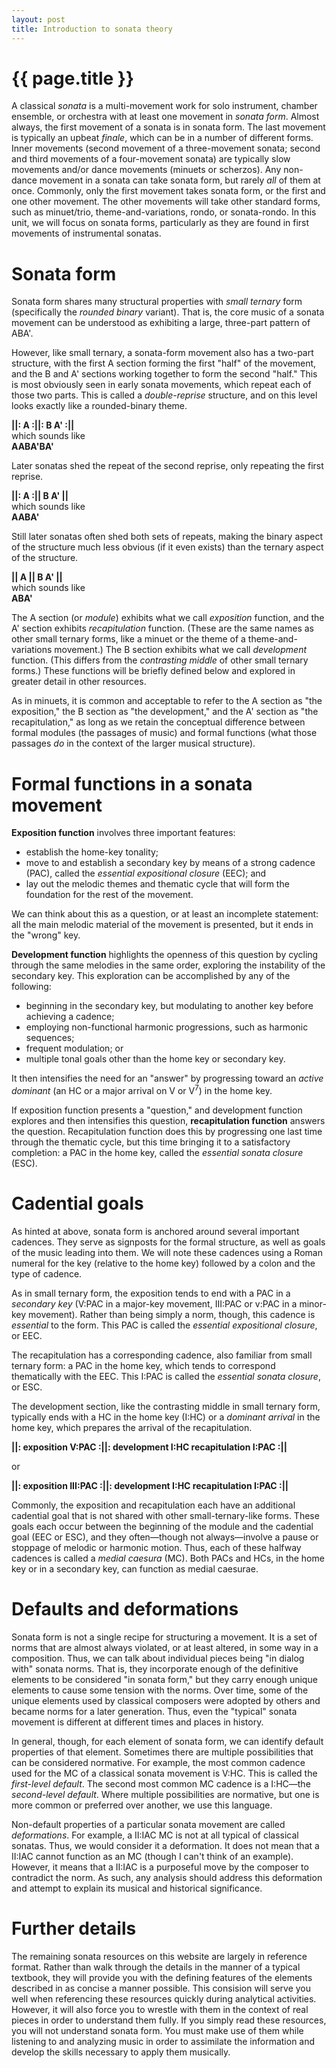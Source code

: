 ```yaml
---
layout: post
title: Introduction to sonata theory
---
```


{{ page.title }}
================

A classical *sonata* is a multi-movement work for solo instrument, chamber ensemble, or orchestra with at least one movement in *sonata form*. Almost always, the first movement of a sonata is in sonata form. The last movement is typically an upbeat *finale*, which can be in a number of different forms. Inner movements (second movement of a three-movement sonata; second and third movements of a four-movement sonata) are typically slow movements and/or dance movements (minuets or scherzos). Any non-dance movement in a sonata can take sonata form, but rarely *all* of them at once. Commonly, only the first movement takes sonata form, or the first and one other movement. The other movements will take other standard forms, such as minuet/trio, theme-and-variations, rondo, or sonata-rondo. In this unit, we will focus on sonata forms, particularly as they are found in first movements of instrumental sonatas.


# Sonata form #

Sonata form shares many structural properties with *small ternary* form (specifically the *rounded binary* variant). That is, the core music of a sonata movement can be understood as exhibiting a large, three-part pattern of ABA'.

However, like small ternary, a sonata-form movement also has a two-part structure, with the first A section forming the first "half" of the movement, and the B and A' sections working together to form the second "half." This is most obviously seen in early sonata movements, which repeat each of those two parts. This is called a *double-reprise* structure, and on this level looks exactly like a rounded-binary theme.

**||: A :||: B A' :||**  
which sounds like  
**AABA'BA'**

Later sonatas shed the repeat of the second reprise, only repeating the first reprise.

**||: A :|| B A' ||**  
which sounds like  
**AABA'**

Still later sonatas often shed both sets of repeats, making the binary aspect of the structure much less obvious (if it even exists) than the ternary aspect of the structure.

**|| A || B A' ||**  
which sounds like  
**ABA'**

The A section (or *module*) exhibits what we call *exposition* function, and the A' section exhibits *recapitulation* function. (These are the same names as other small ternary forms, like a minuet or the theme of a theme-and-variations movement.) The B section exhibits what we call *development* function. (This differs from the *contrasting middle* of other small ternary forms.) These functions will be briefly defined below and explored in greater detail in other resources.

As in minuets, it is common and acceptable to refer to the A section as "the exposition," the B section as "the development," and the A' section as "the recapitulation," as long as we retain the conceptual difference between formal modules (the passages of music) and formal functions (what those passages *do* in the context of the larger musical structure).

# Formal functions in a sonata movement #

**Exposition function** involves three important features:

- establish the home-key tonality;  
- move to and establish a secondary key by means of a strong cadence (PAC), called the *essential expositional closure* (EEC); and  
- lay out the melodic themes and thematic cycle that will form the foundation for the rest of the movement.

We can think about this as a question, or at least an incomplete statement: all the main melodic material of the movement is presented, but it ends in the "wrong" key.

**Development function** highlights the openness of this question by cycling through the same melodies in the same order, exploring the instability of the secondary key. This exploration can be accomplished by any of the following:

- beginning in the secondary key, but modulating to another key before achieving a cadence;  
- employing non-functional harmonic progressions, such as harmonic sequences;  
- frequent modulation; or  
- multiple tonal goals other than the home key or secondary key.

It then intensifies the need for an "answer" by progressing toward an *active dominant* (an HC or a major arrival on V or V<sup>7</sup>) in the home key. 

If exposition function presents a "question," and development function explores and then intensifies this question, **recapitulation function** answers the question. Recapitulation function does this by progressing one last time through the thematic cycle, but this time bringing it to a satisfactory completion: a PAC in the home key, called the *essential sonata closure* (ESC).

# Cadential goals #

As hinted at above, sonata form is anchored around several important cadences. They serve as signposts for the formal structure, as well as goals of the music leading into them. We will note these cadences using a Roman numeral for the key (relative to the home key) followed by a colon and the type of cadence. 

As in small ternary form, the exposition tends to end with a PAC in a *secondary key* (V:PAC in a major-key movement, III:PAC or v:PAC in a minor-key movement). Rather than being simply a norm, though, this cadence is *essential* to the form. This PAC is called the *essential expositional closure*, or EEC.

The recapitulation has a corresponding cadence, also familiar from small ternary form: a PAC in the home key, which tends to correspond thematically with the EEC. This I:PAC is called the *essential sonata closure*, or ESC.

The development section, like the contrasting middle in small ternary form, typically ends with a HC in the home key (I:HC) or a *dominant arrival* in the home key, which prepares the arrival of the recapitulation.

**||: exposition **V:PAC** :||: development **I:HC** recapitulation **I:PAC** :||**

or

**||: exposition **III:PAC** :||: development **I:HC** recapitulation **I:PAC** :||**

Commonly, the exposition and recapitulation each have an additional cadential goal that is not shared with other small-ternary-like forms. These goals each occur between the beginning of the module and the cadential goal (EEC or ESC), and they often—though not always—involve a pause or stoppage of melodic or harmonic motion. Thus, each of these halfway cadences is called a *medial caesura* (MC). Both PACs and HCs, in the home key or in a secondary key, can function as medial caesurae.

# Defaults and deformations #

Sonata form is not a single recipe for structuring a movement. It is a set of norms that are almost always violated, or at least altered, in some way in a composition. Thus, we can talk about individual pieces being "in dialog with" sonata norms. That is, they incorporate enough of the definitive elements to be considered "in sonata form," but they carry enough unique elements to cause some tension with the norms. Over time, some of the unique elements used by classical composers were adopted by others and became norms for a later generation. Thus, even the "typical" sonata movement is different at different times and places in history.

In general, though, for each element of sonata form, we can identify default properties of that element. Sometimes there are multiple possibilities that can be considered normative. For example, the most common cadence used for the MC of a classical sonata movement is V:HC. This is called the *first-level default*. The second most common MC cadence is a I:HC—the *second-level default*. Where multiple possibilities are normative, but one is more common or preferred over another, we use this language.

Non-default properties of a particular sonata movement are called *deformations*. For example, a II:IAC MC is not at all typical of classical sonatas. Thus, we would consider it a deformation. It does not mean that a II:IAC cannot function as an MC (though I can't think of an example). However, it means that a II:IAC is a purposeful move by the composer to contradict the norm. As such, any analysis should address this deformation and attempt to explain its musical and historical significance.

# Further details #

The remaining sonata resources on this website are largely in reference format. Rather than walk through the details in the manner of a typical textbook, they will provide you with the defining features of the elements described in as concise a manner possible. This consision will serve you well when referencing these resources quickly during analytical activities. However, it will also force you to wrestle with them in the context of real pieces in order to understand them fully. If you simply read these resources, you will not understand sonata form. You must make use of them while listening to and analyzing music in order to assimilate the information and develop the skills necessary to apply them musically.
